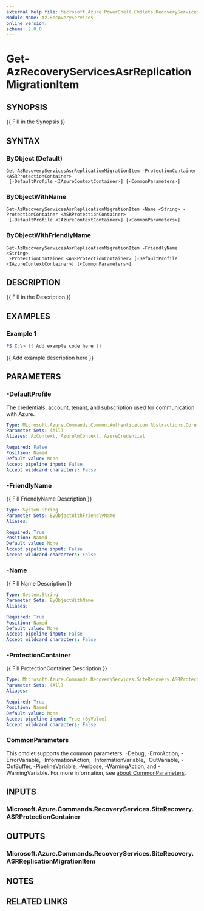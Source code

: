 ```yaml
---
external help file: Microsoft.Azure.PowerShell.Cmdlets.RecoveryServices.SiteRecovery.dll-Help.xml
Module Name: Az.RecoveryServices
online version:
schema: 2.0.0
---
```


# Get-AzRecoveryServicesAsrReplicationMigrationItem

## SYNOPSIS
{{ Fill in the Synopsis }}

## SYNTAX

### ByObject (Default)
```
Get-AzRecoveryServicesAsrReplicationMigrationItem -ProtectionContainer <ASRProtectionContainer>
 [-DefaultProfile <IAzureContextContainer>] [<CommonParameters>]
```

### ByObjectWithName
```
Get-AzRecoveryServicesAsrReplicationMigrationItem -Name <String> -ProtectionContainer <ASRProtectionContainer>
 [-DefaultProfile <IAzureContextContainer>] [<CommonParameters>]
```

### ByObjectWithFriendlyName
```
Get-AzRecoveryServicesAsrReplicationMigrationItem -FriendlyName <String>
 -ProtectionContainer <ASRProtectionContainer> [-DefaultProfile <IAzureContextContainer>] [<CommonParameters>]
```

## DESCRIPTION
{{ Fill in the Description }}

## EXAMPLES

### Example 1
```powershell
PS C:\> {{ Add example code here }}
```

{{ Add example description here }}

## PARAMETERS

### -DefaultProfile
The credentials, account, tenant, and subscription used for communication with Azure.

```yaml
Type: Microsoft.Azure.Commands.Common.Authentication.Abstractions.Core.IAzureContextContainer
Parameter Sets: (All)
Aliases: AzContext, AzureRmContext, AzureCredential

Required: False
Position: Named
Default value: None
Accept pipeline input: False
Accept wildcard characters: False
```

### -FriendlyName
{{ Fill FriendlyName Description }}

```yaml
Type: System.String
Parameter Sets: ByObjectWithFriendlyName
Aliases:

Required: True
Position: Named
Default value: None
Accept pipeline input: False
Accept wildcard characters: False
```

### -Name
{{ Fill Name Description }}

```yaml
Type: System.String
Parameter Sets: ByObjectWithName
Aliases:

Required: True
Position: Named
Default value: None
Accept pipeline input: False
Accept wildcard characters: False
```

### -ProtectionContainer
{{ Fill ProtectionContainer Description }}

```yaml
Type: Microsoft.Azure.Commands.RecoveryServices.SiteRecovery.ASRProtectionContainer
Parameter Sets: (All)
Aliases:

Required: True
Position: Named
Default value: None
Accept pipeline input: True (ByValue)
Accept wildcard characters: False
```

### CommonParameters
This cmdlet supports the common parameters: -Debug, -ErrorAction, -ErrorVariable, -InformationAction, -InformationVariable, -OutVariable, -OutBuffer, -PipelineVariable, -Verbose, -WarningAction, and -WarningVariable. For more information, see [about_CommonParameters](http://go.microsoft.com/fwlink/?LinkID=113216).

## INPUTS

### Microsoft.Azure.Commands.RecoveryServices.SiteRecovery.ASRProtectionContainer

## OUTPUTS

### Microsoft.Azure.Commands.RecoveryServices.SiteRecovery.ASRReplicationMigrationItem

## NOTES

## RELATED LINKS
